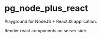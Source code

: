 # pg_node_plus_react
Playground for NodeJS + ReactJS application.

Render react components on server side.
